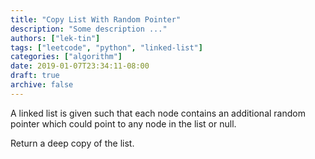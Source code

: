 ```yaml
---
title: "Copy List With Random Pointer"
description: "Some description ..."
authors: ["lek-tin"]
tags: ["leetcode", "python", "linked-list"]
categories: ["algorithm"]
date: 2019-01-07T23:34:11-08:00
draft: true
archive: false
---
```

A linked list is given such that each node contains an additional random pointer which could point to any node in the list or null.

Return a deep copy of the list.